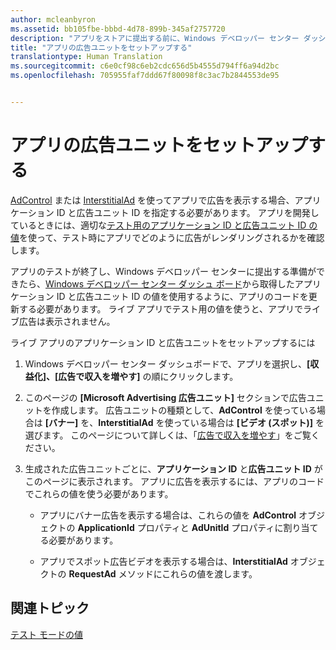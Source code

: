 ```yaml
---
author: mcleanbyron
ms.assetid: bb105fbe-bbbd-4d78-899b-345af2757720
description: "アプリをストアに提出する前に、Windows デベロッパー センター ダッシュ ボードからアプリケーション ID と広告ユニット ID の値をアプリに追加する方法について説明します。"
title: "アプリの広告ユニットをセットアップする"
translationtype: Human Translation
ms.sourcegitcommit: c6e0cf98c6eb2cdc656d5b4555d794ff6a94d2bc
ms.openlocfilehash: 705955faf7ddd67f80098f8c3ac7b2844553de95


---
```


# アプリの広告ユニットをセットアップする




[AdControl](https://msdn.microsoft.com/library/windows/apps/microsoft.advertising.winrt.ui.adcontrol.aspx) または [InterstitialAd](https://msdn.microsoft.com/library/windows/apps/microsoft.advertising.winrt.ui.interstitialad.aspx) を使ってアプリで広告を表示する場合、アプリケーション ID と広告ユニット ID を指定する必要があります。 アプリを開発しているときには、適切な[テスト用のアプリケーション ID と広告ユニット ID の値](test-mode-values.md)を使って、テスト時にアプリでどのように広告がレンダリングされるかを確認します。

アプリのテストが終了し、Windows デベロッパー センターに提出する準備ができたら、[Windows デベロッパー センター ダッシュ ボード](https://msdn.microsoft.com/library/windows/apps/mt170658.aspx)から取得したアプリケーション ID と広告ユニット ID の値を使用するように、アプリのコードを更新する必要があります。 ライブ アプリでテスト用の値を使うと、アプリでライブ広告は表示されません。

ライブ アプリのアプリケーション ID と広告ユニットをセットアップするには

1.  Windows デベロッパー センター ダッシュボードで、アプリを選択し、**[収益化]、[広告で収入を増やす]** の順にクリックします。
2.  このページの **[Microsoft Advertising 広告ユニット]** セクションで広告ユニットを作成します。 広告ユニットの種類として、**AdControl** を使っている場合は **[バナー]** を、**InterstitialAd** を使っている場合は **[ビデオ (スポット)]** を選びます。 このページについて詳しくは、「[広告で収入を増やす](../publish/monetize-with-ads.md)」をご覧ください。

3.  生成された広告ユニットごとに、**アプリケーション ID** と**広告ユニット ID** がこのページに表示されます。 アプリに広告を表示するには、アプリのコードでこれらの値を使う必要があります。

    * アプリにバナー広告を表示する場合は、これらの値を **AdControl** オブジェクトの **ApplicationId** プロパティと **AdUnitId** プロパティに割り当てる必要があります。

    * アプリでスポット広告ビデオを表示する場合は、**InterstitialAd** オブジェクトの **RequestAd** メソッドにこれらの値を渡します。

 

## 関連トピック

[テスト モードの値](test-mode-values.md)


 

 



<!--HONumber=Aug16_HO3-->


